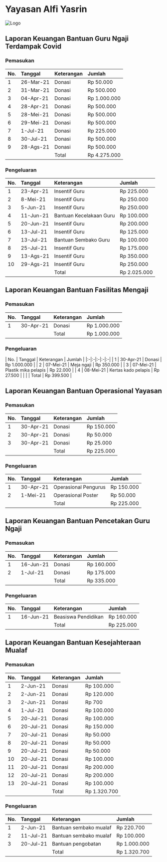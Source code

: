 # Yayasan Alfi Yasrin

![Logo](https://alfiyasrin.github.io/donations/logo.png)

## Laporan Keuangan Bantuan Guru Ngaji Terdampak Covid

### Pemasukan

| No. | Tanggal | Keterangan | Jumlah |
|:-|:-|:-|:-|
| 1 | 26-Mar-21 | Donasi | Rp    50.000 |
| 2 | 31-Mar-21 | Donasi | Rp   500.000 |
| 3 | 04-Apr-21 | Donasi | Rp 1.000.000 |
| 4 | 28-Apr-21 | Donasi | Rp   500.000 |
| 5 | 28-Mei-21 | Donasi | Rp 500.000 |
| 6 | 29-Mei-21 | Donasi | Rp 500.000 |
| 7 | 1-Jul-21 | Donasi | Rp 225.000 |
| 8 | 30-Jul-21 | Donasi | Rp 500.000 |
| 9 | 28-Ags-21 | Donasi | Rp 500.000 |
|  |  | Total | Rp 4.275.000 |

### Pengeluaran

| No. | Tanggal | Keterangan | Jumlah |
|:-|:-|:-|:-|
| 1 | 23-Apr-21 | Insentif Guru | Rp    225.000 |
| 2 | 8-Mei-21 | Insentif Guru | Rp   250.000 |
| 3 | 5-Jun-21 | Insentif Guru | Rp 250.000 |
| 4 | 11-Jun-21 | Bantuan Kecelakaan Guru | Rp   100.000 |
| 5 | 20-Jun-21 | Insentif Guru | Rp 200.000 |
| 6 | 13-Jul-21 | Insentif Guru | Rp 125.000 |
| 7 | 13-Jul-21 | Bantuan Sembako Guru | Rp 100.000 |
| 8 | 25-Jul-21 | Insentif Guru | Rp 175.000 |
| 9 | 13-Ags-21 | Insentif Guru | Rp 350.000 |
| 10 | 29-Ags-21 | Insentif Guru | Rp 250.000 |
|  |  | Total | Rp 2.025.000 |

## Laporan Keuangan Bantuan Fasilitas Mengaji

### Pemasukan

| No. | Tanggal | Keterangan | Jumlah |
|:-|:-|:-|:-|
| 1 | 30-Apr-21 | Donasi | Rp 1.000.000 |
|  |  | Total | Rp 1.000.000 |

### Pengeluaran

| No. | Tanggal | Keterangan | Jumlah |
|:-|:-|:-|:-|:-|
| 1 | 30-Apr-21 | Donasi | Rp 1.000.000 |
| 2 | 07-Mei-21 | Meja ngaji | Rp 350.000 |
| 3 | 07-Mei-21 | Plastik mika pelapis | Rp 22.000 |
| 4 | 08-Mei-21 | Kertas kado pelapis | Rp 27.500 |
|  |  | Total | Rp 399.500 |

## Laporan Keuangan Bantuan Operasional Yayasan

### Pemasukan

| No. | Tanggal | Keterangan | Jumlah |
|:-|:-|:-|:-|
| 1 | 30-Apr-21 | Donasi | Rp 150.000 |
| 2 | 30-Apr-21 | Donasi | Rp 50.000 |
| 3 | 30-Apr-21 | Donasi | Rp 25.000 |
|  |  | Total | Rp 225.000 |

### Pengeluaran

| No. | Tanggal | Keterangan | Jumlah |
|:-|:-|:-|:-|
| 1 | 30-Apr-21 | Operasional Pengurus | Rp 150.000 |
| 2 | 1-Mei-21 | Operasional Poster | Rp 50.000 |
|  |  | Total | Rp 225.000 |

## Laporan Keuangan Bantuan Pencetakan Guru Ngaji

### Pemasukan

| No. | Tanggal | Keterangan | Jumlah |
|:-|:-|:-|:-|
| 1 | 16-Jun-21 | Donasi | Rp 160.000 |
| 2 | 1-Jul-21 | Donasi | Rp 175.000 |
|  |  | Total | Rp 335.000 |

### Pengeluaran

| No. | Tanggal | Keterangan | Jumlah |
|:-|:-|:-|:-|
| 1 | 16-Jun-21 | Beasiswa Pendidikan | Rp 160.000 |
|  |  | Total | Rp 225.000 |

## Laporan Keuangan Bantuan Kesejahteraan Mualaf

### Pemasukan

| No. | Tanggal | Keterangan | Jumlah |
|:-|:-|:-|:-|
| 1 | 2-Jun-21 | Donasi | Rp 100.000 |
| 2 | 2-Jun-21 | Donasi | Rp 120.000 |
| 3 | 2-Jun-21 | Donasi | Rp 700 |
| 4 | 1-Jul-21 | Donasi | Rp 100.000 |
| 5 | 20-Jul-21 | Donasi | Rp 100.000 |
| 6 | 20-Jul-21 | Donasi | Rp 150.000 |
| 7 | 20-Jul-21 | Donasi | Rp 50.000 |
| 8 | 20-Jul-21 | Donasi | Rp 50.000 |
| 9 | 20-Jul-21 | Donasi | Rp 50.000 |
| 10 | 20-Jul-21 | Donasi | Rp 100.000 |
| 11 | 20-Jul-21 | Donasi | Rp 200.000 |
| 12 | 20-Jul-21 | Donasi | Rp 200.000 |
| 13 | 20-Jul-21 | Donasi | Rp 100.000 |
|  |  | Total | Rp 1.320.700 |

### Pengeluaran

| No. | Tanggal | Keterangan | Jumlah |
|:-|:-|:-|:-|
| 1 | 2-Jun-21 | Bantuan sembako mualaf | Rp 220.700 |
| 2 | 11-Jul-21 | Bantuan sembako mualaf | Rp 100.000 |
| 3 | 20-Jul-21 | Bantuan pengobatan | Rp 1.000.000 |
|  |  | Total | Rp 1.320.700 |
